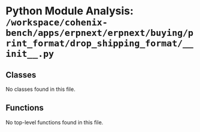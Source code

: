 # Python Module Analysis: `/workspace/cohenix-bench/apps/erpnext/erpnext/buying/print_format/drop_shipping_format/__init__.py`

## Classes

No classes found in this file.


## Functions

No top-level functions found in this file.
